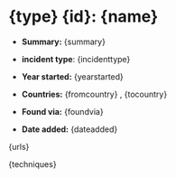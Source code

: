 # {type} {id}: {name}

* **Summary:** {summary}

* **incident type**: {incidenttype}

* **Year started:** {yearstarted}

* **Countries:** {fromcountry} , {tocountry}

* **Found via:** {foundvia}

* **Date added:** {dateadded}

{urls}
 
{techniques}

